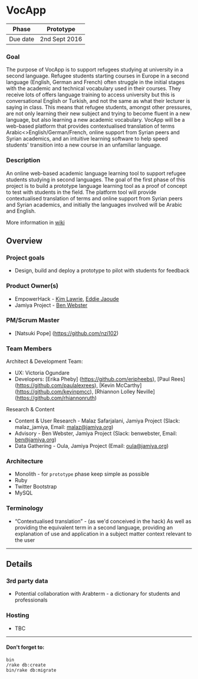 # VocApp

| Phase | Prototype |
| ----- | -------------- |
| Due date | 2nd Sept 2016  |

### Goal

The purpose of VocApp is to support refugees studying at university in a second language. Refugee students starting courses in Europe in a second language (English, German and French) often struggle in the initial stages with the academic and technical vocabulary used in their courses. They receive lots of offers language training to access university but this is conversational English or Turkish, and not the same as what their lecturer is saying in class. This means that refugee students, amongst other pressures, are not only learning their new subject and trying to become fluent in a new language, but also learning a new academic vocabulary. VocApp will be a web-based platform that provides contextualised translation of terms Arabic<>English/German/French, online support from Syrian peers and Syrian academics, and an intuitive learning software to help speed students' transition into a new course in an unfamiliar language.

### Description

An online web-based academic language learning tool to support refugee students studying in second languages. The goal of the first phase of this project is to build a prototype language learning tool as a proof of concept to test with students in the field. The platform tool will provide contextualised translation of terms and online support from Syrian peers and Syrian academics, and initially the languages involved will be Arabic and English.

More information in [wiki](https://github.com/empowerhack/vocapp/wiki)

## Overview

### Project goals

* Design, build and deploy a prototype to pilot with students for feedback

### Product Owner(s)

* EmpowerHack - [Kim Lawrie](https://github.com/atmostat), [Eddie Jaoude](https://github.com/eddiejaoude)
* Jamiya Project - [Ben Webster](https://github.com/benwebster0)

### PM/Scrum Master

* [Natsuki Pope] (https://github.com/nzi102)

### Team Members

Architect & Development Team:
* UX: Victoria Ogundare 
* Developers: [Erika Pheby] (https://github.com/eripheebs), [Paul Rees] (https://github.com/paulalexrees), [Kevin McCarthy] (https://github.com/kevinpmcc), [Rhiannon Lolley Neville] (https://github.com/rhiannonruth)

Research & Content
* Content & User Research - Malaz Safarjalani, Jamiya Project (Slack: malaz_jamiya, Email: malaz@jamiya.org)
* Advisory - Ben Webster, Jamiya Project (Slack: benwebster, Email: ben@jamiya.org)
* Data Gathering - Oula, Jamiya Project (Email: oula@jamiya.org)

### Architecture

* Monolith - for `prototype` phase keep simple as possible
* Ruby
* Twitter Bootstrap
* MySQL

### Terminology

* “Contextualised translation” - (as we'd conceived in the hack) As well as providing the equivalent term in a second language, providing an explanation of use and application in a subject matter context relevant to the user

---

## Details

### 3rd party data

* Potential collaboration with Arabterm - a dictionary for students and professionals

### Hosting

* TBC


---

#### Don't forget to:
```
bin
/rake db:create
bin/rake db:migrate
```
